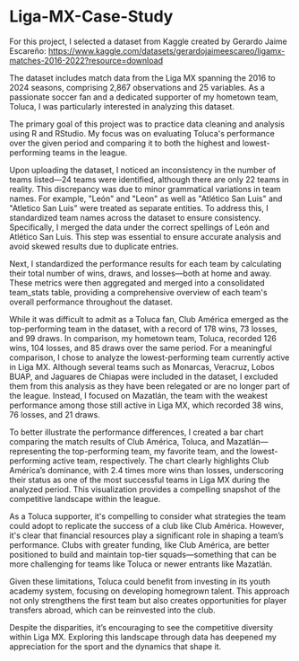 # Liga-MX-Case-Study

For this project, I selected a dataset from Kaggle created by Gerardo Jaime Escareño: https://www.kaggle.com/datasets/gerardojaimeescareo/ligamx-matches-2016-2022?resource=download

The dataset includes match data from the Liga MX spanning the 2016 to 2024 seasons, comprising 2,867 observations and 25 variables. As a passionate soccer fan and a dedicated supporter of my hometown team, Toluca, I was particularly interested in analyzing this dataset.

The primary goal of this project was to practice data cleaning and analysis using R and RStudio. My focus was on evaluating Toluca's performance over the given period and comparing it to both the highest and lowest-performing teams in the league.

Upon uploading the dataset, I noticed an inconsistency in the number of teams listed—24 teams were identified, although there are only 22 teams in reality. This discrepancy was due to minor grammatical variations in team names. For example, "León" and "Leon" as well as "Atlético San Luis" and "Atletico San Luis" were treated as separate entities. To address this, I standardized team names across the dataset to ensure consistency. Specifically, I merged the data under the correct spellings of León and Atlético San Luis. This step was essential to ensure accurate analysis and avoid skewed results due to duplicate entries.

Next, I standardized the performance results for each team by calculating their total number of wins, draws, and losses—both at home and away. These metrics were then aggregated and merged into a consolidated team_stats table, providing a comprehensive overview of each team's overall performance throughout the dataset.

While it was difficult to admit as a Toluca fan, Club América emerged as the top-performing team in the dataset, with a record of 178 wins, 73 losses, and 99 draws. In comparison, my hometown team, Toluca, recorded 126 wins, 104 losses, and 85 draws over the same period.
For a meaningful comparison, I chose to analyze the lowest-performing team currently active in Liga MX. Although several teams such as Monarcas, Veracruz, Lobos BUAP, and Jaguares de Chiapas were included in the dataset, I excluded them from this analysis as they have been relegated or are no longer part of the league. Instead, I focused on Mazatlán, the team with the weakest performance among those still active in Liga MX, which recorded 38 wins, 76 losses, and 21 draws. 

To better illustrate the performance differences, I created a bar chart comparing the match results of Club América, Toluca, and Mazatlán—representing the top-performing team, my favorite team, and the lowest-performing active team, respectively.
The chart clearly highlights Club América’s dominance, with 2.4 times more wins than losses, underscoring their status as one of the most successful teams in Liga MX during the analyzed period. This visualization provides a compelling snapshot of the competitive landscape within the league. 

As a Toluca supporter, it's compelling to consider what strategies the team could adopt to replicate the success of a club like Club América. However, it's clear that financial resources play a significant role in shaping a team’s performance. Clubs with greater funding, like Club América, are better positioned to build and maintain top-tier squads—something that can be more challenging for teams like Toluca or newer entrants like Mazatlán.

Given these limitations, Toluca could benefit from investing in its youth academy system, focusing on developing homegrown talent. This approach not only strengthens the first team but also creates opportunities for player transfers abroad, which can be reinvested into the club.

Despite the disparities, it’s encouraging to see the competitive diversity within Liga MX. Exploring this landscape through data has deepened my appreciation for the sport and the dynamics that shape it.
